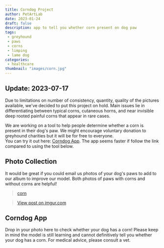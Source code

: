 ```yaml
---
title: Corndog Project
author: PetArtLab
date: 2023-01-24
draft: false
description: app to tell you whether corn present on dog paw
tags:
 - greyhound
 - paws
 - corns
 - limping
 - lame dog
categories:
 - healthcare
thumbnail: "images/corn.jpg"
---
```


## **Update: 2023-07-17** ##
Due to limitations on number of consistency, quantity, quality of the pictures available, we've decided to put this project on hold. Main issues lie in differentiating between typical corns, cutaneous horns, and near invisible deep rooted painful corns that appear in rare cases. 
<br>

We are working on a tool to help people determine whether a corn is present in their dog's paw. We might encourage voluntary donation to greyhound charities but it will be for free to everyone. 
<br>
You can try it out here: [Corndog App](https://huggingface.co/spaces/com48com/corndog). The app seems faster if follow the link compared to using the tool below.

## **Photo Collection** ##
It would be great if you could email us photos of your dog's paws to add to our album to improve our model. Both photos of paws with corns and without corns are helpful! 

<blockquote class="imgur-embed-pub" lang="en" data-id="a/pePHeVW"  ><a href="//imgur.com/a/pePHeVW">corn</a></blockquote><script async src="//s.imgur.com/min/embed.js" charset="utf-8"></script>

<blockquote class="imgur-embed-pub" lang="en" data-id="a/qnjbkBg"><a href="//imgur.com/a/qnjbkBg">View post on imgur.com</a></blockquote><script async src="//s.imgur.com/min/embed.js" charset="utf-8"></script>

## **Corndog App** ##

Drop in your photo here to check whether your dog has a corn! Please keep in mind the model is still learning and cannot definitively tell you whether your dog has a corn. For medical advice, please consult a vet.

<script
	type="module"
	src="https://gradio.s3-us-west-2.amazonaws.com/3.4/gradio.js"
></script>

<gradio-app src="https://com48com-corndog.hf.space"></gradio-app>

